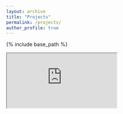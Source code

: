 ```yaml
---
layout: archive
title: "Projects"
permalink: /projects/
author_profile: true
---
```


{% include base_path %}

<iframe src="https://mithundeb.github.io/"></iframe>




